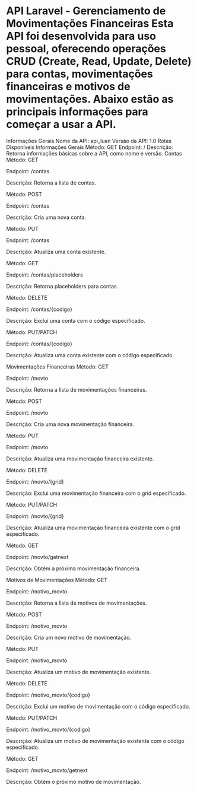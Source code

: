 <h1>
API Laravel - Gerenciamento de Movimentações Financeiras
Esta API foi desenvolvida para uso pessoal, oferecendo operações CRUD (Create, Read, Update, Delete) para contas, movimentações financeiras e motivos de movimentações. Abaixo estão as principais informações para começar a usar a API.
</h1>

Informações Gerais
Nome da API: api_luan
Versão da API: 1.0
Rotas Disponíveis
Informações Gerais
Método: GET
Endpoint: /
Descrição: Retorna informações básicas sobre a API, como nome e versão.
Contas
Método: GET

Endpoint: /contas

Descrição: Retorna a lista de contas.

Método: POST

Endpoint: /contas

Descrição: Cria uma nova conta.

Método: PUT

Endpoint: /contas

Descrição: Atualiza uma conta existente.

Método: GET

Endpoint: /contas/placeholders

Descrição: Retorna placeholders para contas.

Método: DELETE

Endpoint: /contas/{codigo}

Descrição: Exclui uma conta com o código especificado.

Método: PUT/PATCH

Endpoint: /contas/{codigo}

Descrição: Atualiza uma conta existente com o código especificado.

Movimentações Financeiras
Método: GET

Endpoint: /movto

Descrição: Retorna a lista de movimentações financeiras.

Método: POST

Endpoint: /movto

Descrição: Cria uma nova movimentação financeira.

Método: PUT

Endpoint: /movto

Descrição: Atualiza uma movimentação financeira existente.

Método: DELETE

Endpoint: /movto/{grid}

Descrição: Exclui uma movimentação financeira com o grid especificado.

Método: PUT/PATCH

Endpoint: /movto/{grid}

Descrição: Atualiza uma movimentação financeira existente com o grid especificado.

Método: GET

Endpoint: /movto/getnext

Descrição: Obtém a próxima movimentação financeira.

Motivos de Movimentações
Método: GET

Endpoint: /motivo_movto

Descrição: Retorna a lista de motivos de movimentações.

Método: POST

Endpoint: /motivo_movto

Descrição: Cria um novo motivo de movimentação.

Método: PUT

Endpoint: /motivo_movto

Descrição: Atualiza um motivo de movimentação existente.

Método: DELETE

Endpoint: /motivo_movto/{codigo}

Descrição: Exclui um motivo de movimentação com o código especificado.

Método: PUT/PATCH

Endpoint: /motivo_movto/{codigo}

Descrição: Atualiza um motivo de movimentação existente com o código especificado.

Método: GET

Endpoint: /motivo_movto/getnext

Descrição: Obtém o próximo motivo de movimentação.

